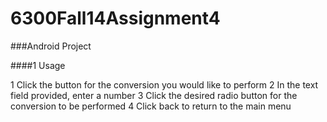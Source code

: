 6300Fall14Assignment4
=====================

###Android Project

####1 Usage

  1 Click the button for the conversion you would like to perform
  2 In the text field provided, enter a number
  3 Click the desired radio button for the conversion to be performed
  4 Click back to return to the main menu
